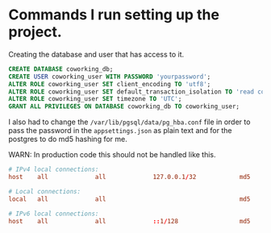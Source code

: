 # Commands I run setting up the project.

Creating the database and user that has access to it.

```sql
CREATE DATABASE coworking_db;
CREATE USER coworking_user WITH PASSWORD 'yourpassword';
ALTER ROLE coworking_user SET client_encoding TO 'utf8';
ALTER ROLE coworking_user SET default_transaction_isolation TO 'read committed';
ALTER ROLE coworking_user SET timezone TO 'UTC';
GRANT ALL PRIVILEGES ON DATABASE coworking_db TO coworking_user;
```

I also had to change the `/var/lib/pgsql/data/pg_hba.conf` file
in order to pass the password in the `appsettings.json` as plain
text and for the postgres to do md5 hashing for me. 

WARN: In production code this should not be handled like this.

```conf
# IPv4 local connections:
host    all             all             127.0.0.1/32            md5

# Local connections:
local   all             all                                     md5

# IPv6 local connections:
host    all             all             ::1/128                 md5
```




